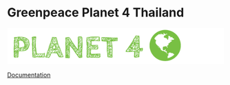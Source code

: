 # Greenpeace Planet 4 Thailand

![Planet4](./planet4.png)

[Documentation](https://support.greenpeace.org/planet4/nro-customization/deployment)
